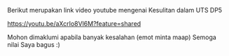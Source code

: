 Berikut merupakan link video youtube mengenai Kesulitan dalam UTS DP5

https://youtu.be/aXcrIo8Vl6M?feature=shared

Mohon dimaklumi apabila banyak kesalahan (emot minta maap)
Semoga nilai Saya bagus :)
